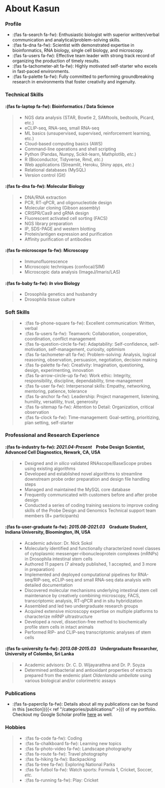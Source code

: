 # About Kasun


### Profile

* :(fas fa-search fa-fw): Enthusiastic biologist with superior written/verbal communication and analytical/problem-solving skills. 
* :(fas fa-dna fa-fw): Scientist with demonstrated expertise in bioinformatics, RNA biology, single cell biology, and microscopy.
* :(fas fa-users fa-fw): Effective team leader with strong track record of organizing the production of timely results.
* :(fas fa-tachometer-alt fa-fw): Highly motivated self-starter who excels in fast-paced environments.
* :(fas fa-palette fa-fw): Fully committed to performing groundbreaking research in environments that foster creativity and ingenuity.

### Technical Skills

#### :(fas fa-laptop fa-fw): Bioinformatics / Data Science
> * NGS data analysis (STAR, Bowtie 2, SAMtools, bedtools, Picard, etc.)
> * eCLIP-seq, RNA-seq, small RNA-seq
> * ML basics (unsupervised, supervised, reinforcement learning, etc.)
> * Cloud-based computing basics (AWS)
> * Command-line operations and shell scripting
> * Python (Pandas, Numpy, Scikit-learn, Mathplotlib, *etc*.)
> * R (Bioconductor, Tidyverse, Rmd, *etc*.)
> * Web applications (Streamlit, Heroku, Shiny apps, *etc*.)
> * Relational databases (MySQL)
> * Version control (Git)

#### :(fas fa-dna fa-fw): Molecular Biology
> * DNA/RNA extraction
> * PCR, RT-qPCR, and oligonucleotide design
> * Molecular cloning (Gibson assembly)
> * CRISPR/Cas9 and gRNA design
> * Fluorescent activated cell sorting (FACS)
> * NGS library preparation
> * IP, SDS-PAGE and western blotting
> * Protein/antigen expression and purification
> * Affinity purification of antibodies

#### :(fas fa-microscope fa-fw): Microscopy
> * Immunofluorescence
> * Microscopic techniques (confocal/SIM)	
> * Microscopic data analysis (ImageJ/Imaris/LAS)	
						
#### :(fas fa-baby fa-fw): *In vivo* Biology
> * Drosophila genetics and husbandry
> * Drosophila tissue culture

### Soft Skills

> * :(fas fa-phone-square fa-fw): Excellent communication: Written, verbal
> * :(fas fa-users fa-fw): Teamwork: Collaboration, cooperation, coordination, conflict management
> * :(fas fa-question-circle fa-fw): Adaptability: Self-confidence, self-motivation, self-management, curiosity, optimism
> * :(fas fa-tachometer-alt fa-fw): Problem-solving: Analysis, logical reasoning, observation, persuasion, negotiation, decision making
> * :(fas fa-palette fa-fw): Creativity: Imagination, questioning, design, experimenting, innovation
> * :(fas fa-arrow-circle-up fa-fw): Work ethic: Integrity, responsibility, discipline, dependability, time-management
> * :(fas fa-user fa-fw): Interpersonal skills: Empathy, networking, mentoring, patience, tolerance
> * :(fas fa-anchor fa-fw): Leadership: Project management, listening, humility, versatility, trust, generosity
> * :(fas fa-sitemap fa-fw): Attention to Detail: Organization, critical observation
> * :(fas fa-clock fa-fw): Time-management: Goal-setting, prioritizing, plan setting, self-starter

### Professional and Research Experience

#### :(fas fa-industry fa-fw): *2021.04-Present*&nbsp;&nbsp;&nbsp;&nbsp;Probe Design Scientist, Advanced Cell Diagnostics, Newark, CA, USA

> * Designed and *in silico* validated RNAscope/BaseScope probes using existing algorithms
> * Developed and established novel algorithms to streamline downstream probe order preparation and design file handling steps
> * Managed and maintained the MySQL core database
> * Frequently communicated with customers before and after probe design
> * Conducted a series of coding training sessions to improve coding skills of the Probe Design and Genomics Technical support team members (8+ participants)

#### :(fas fa-user-graduate fa-fw): *2015.08-2021.03*&nbsp;&nbsp;&nbsp;&nbsp;Graduate Student, Indiana University, Bloomington, IN, USA

> * Academic advisor: Dr. Nick Sokol
> * Molecularly identified and functionally characterized novel classes of cytoplasmic messenger-ribonucleoprotein complexes (mRNPs) in Drosophila intestinal stem cells
> * Authored 11 papers (7 already published, 1 accepted, and 3 more in preparation)
> * Implemented and deployed computational pipelines for RNA-seq/RIP-seq, eCLIP-seq and small RNA-seq data analysis with detailed documentation
> * Discovered molecular mechanisms underlying intestinal stem cell maintenance by creatively combining   microscopy, FACS, transcriptomic analysis, RT-qPCR and in situ hybridization
> * Assembled and led two undergraduate research groups
> * Acquired extensive microscopy expertise on multiple platforms to characterize mRNP ultrastructure
> * Developed a novel, dissection-free method to biochemically profile stem cells in intact animals
> * Performed RIP- and CLIP-seq transcriptomic analyses of stem cells

#### :(fas fa-university fa-fw): *2013.08-2015.03*&nbsp;&nbsp;&nbsp;&nbsp;Undergraduate Researcher, University of Colombo, Sri Lanka

> * Academic advisors: Dr. C. D. Wijayarathna and Dr. P. Soyza
> * Determined antibacterial and antioxidant properties of extracts prepared from the endemic plant *Oldenlandia umbellate* using various biological and/or colorimetric assays

### Publications

* :(fas fa-paperclip fa-fw): Details about all my publications can be found in this [section]({{< ref "/categories/publications/" >}}) of my portfolio. Checkout my Google Scholar profile [here](https://scholar.google.com/citations?user=XZODoKoAAAAJ&hl=en) as well.

### Hobbies

> * :(fas fa-code fa-fw): Coding
> * :(fas fa-chalkboard fa-fw): Learning new topics
> * :(fas fa-photo-video fa-fw): Landscape photography
> * :(fas fa-route fa-fw): Travel photography
> * :(fas fa-hiking fa-fw): Backpacking
> * :(fas fa-tree fa-fw): Exploring National Parks
> * :(fas fa-futbol fa-fw): Watch sports: Formula 1, Cricket, Soccer, *etc.*
> * :(fas fa-running fa-fw): Play: Cricket

